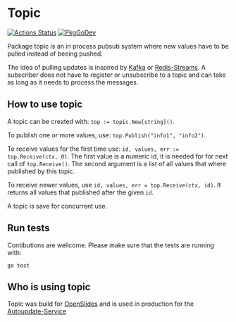 # Topic

[![Actions Status](https://github.com/ostcar/topic/workflows/Topic/badge.svg)](https://github.com/ostcar/topic/actions)
[![PkgGoDev](https://pkg.go.dev/badge/github.com/ostcar/topic)](https://pkg.go.dev/github.com/ostcar/topic)

Package topic is an in process pubsub system where new values have to be pulled
instead of beeing pushed.

The idea of pulling updates is inspired by [Kafka](https://kafka.apache.org/) or
[Redis-Streams](https://redis.io/topics/streams-intro). A subscriber does not
have to register or unsubscribe to a topic and can take as long as it needs to
process the messages.


## How to use topic

A topic can be created with: `top := topic.New[string]()`.

To publish one or more values, use: `top.Publish("info1", "info2")`.

To receive values for the first time use: `id, values, err := top.Receive(ctx,
0)`. The first value is a numeric id, it is needed for for next call of
`top.Receive()`. The second argument is a list of all values that where
published by this topic.

To receive newer values, use `id, values, err = top.Receive(ctx, id)`. It
returns all values that published after the given `id`.

A topic is save for concurrent use.


## Run tests

Contibutions are wellcome. Please make sure that the tests are running with:

```go test```


## Who is using topic

Topic was build for [OpenSlides](https://openslides.com) and is used in
production for the
[Autoupdate-Service](https://github.com/openslides/openslides-autoupdate-service)
